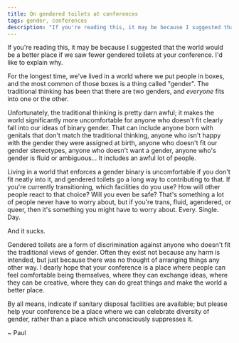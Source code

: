 ```yaml
---
title: On gendered toilets at conferences
tags: gender, conferences
description: "If you're reading this, it may be because I suggested that the world would be a better place if we saw fewer gendered toilets at your conference. I'd like to explain why."
---
```


If you're reading this, it may be because I suggested that the world would
be a better place if we saw fewer gendered toilets at your conference.
I'd like to explain why.

<!--more-->

For the longest time, we've lived in a world where we put people in
boxes, and the most common of those boxes is a thing called "gender". The
traditional thinking has been that there are two genders, and *everyone*
fits into one or the other.

Unfortunately, the traditional thinking is pretty darn awful; it makes the
world significantly more uncomfortable for anyone who doesn't fit clearly
fall into our ideas of binary gender. That can include anyone born with
genitals that don't match the traditional thinking, anyone who isn't happy
with the gender they were assigned at birth, anyone who doesn't fit our
gender stereotypes, anyone who doesn't want a gender, anyone who's gender is
fluid or ambiguous... It includes an awful lot of people.

Living in a world that enforces a gender binary is uncomfortable if you
don't fit neatly into it, and gendered toilets go a long way to contributing
to that. If you're currently transitioning, which facilities do you use? How
will other people react to that choice? Will you even be safe? That's
something a lot of people never have to worry about, but if you're
trans, fluid, agendered, or queer, then it's something you might have to
worry about. Every. Single. Day.

And it sucks.

Gendered toilets are a form of discrimination against anyone who doesn't fit
the traditional views of gender. Often they exist not because any harm is
intended, but just because there was no thought of arranging things any
other way. I dearly hope that your conference is a place where people can
feel comfortable being themselves, where they can exchange ideas, where they
can be creative, where they can do great things and make the world a better
place.

By all means, indicate if sanitary disposal facilities are available; but
please help your conference be a place where we can celebrate diversity of
gender, rather than a place which unconsciously suppresses it.

~ Paul
